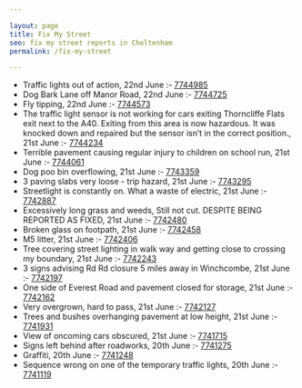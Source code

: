 ```yaml
---

layout: page
title: Fix My Street
seo: fix my street reports in Cheltenham
permalink: /fix-my-street

---
```


<!-- fix_marker starts -->

- Traffic lights out of action, 22nd June :- [7744985](https://www.fixmystreet.com/report/7744985)
- Dog Bark Lane off Manor Road, 22nd June :- [7744725](https://www.fixmystreet.com/report/7744725)
- Fly tipping, 22nd June :- [7744573](https://www.fixmystreet.com/report/7744573)
- The traffic light sensor is not working for cars exiting Thorncliffe Flats exit next to the A40. Exiting from this area is now hazardous. It was knocked down and repaired but the sensor isn’t in the correct position., 21st June :- [7744234](https://www.fixmystreet.com/report/7744234)
- Terrible pavement causing regular injury to children on school run, 21st June :- [7744061](https://www.fixmystreet.com/report/7744061)
- Dog poo bin overflowing, 21st June :- [7743359](https://www.fixmystreet.com/report/7743359)
- 3 paving slabs very loose - trip hazard, 21st June :- [7743295](https://www.fixmystreet.com/report/7743295)
- Streetlight is constantly on. What a waste of electric, 21st June :- [7742887](https://www.fixmystreet.com/report/7742887)
- Excessively long grass and weeds, Still not cut. DESPITE BEING REPORTED AS FIXED, 21st June :- [7742480](https://www.fixmystreet.com/report/7742480)
- Broken glass on footpath, 21st June :- [7742458](https://www.fixmystreet.com/report/7742458)
- M5 litter, 21st June :- [7742406](https://www.fixmystreet.com/report/7742406)
- Tree covering street lighting in walk way and getting close to crossing my boundary, 21st June :- [7742243](https://www.fixmystreet.com/report/7742243)
- 3 signs advising Rd Rd closure 5 miles away in Winchcombe, 21st June :- [7742197](https://www.fixmystreet.com/report/7742197)
- One side of Everest Road and pavement closed for storage, 21st June :- [7742162](https://www.fixmystreet.com/report/7742162)
- Very overgrown, hard to pass, 21st June :- [7742127](https://www.fixmystreet.com/report/7742127)
- Trees and bushes overhanging pavement at low height, 21st June :- [7741931](https://www.fixmystreet.com/report/7741931)
- View of oncoming cars obscured, 21st June :- [7741715](https://www.fixmystreet.com/report/7741715)
- Signs left behind after roadworks, 20th June :- [7741275](https://www.fixmystreet.com/report/7741275)
- Graffiti, 20th June :- [7741248](https://www.fixmystreet.com/report/7741248)
- Sequence wrong on one of the temporary traffic lights, 20th June :- [7741119](https://www.fixmystreet.com/report/7741119)

<!-- fix_marker ends -->